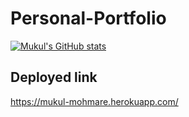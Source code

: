 # Personal-Portfolio

[![Mukul's GitHub stats](https://github-readme-stats.vercel.app/api?username=Mu-C00L)](https://github.com/Mu-C00L/Personal-Portfolio)

## Deployed link 
https://mukul-mohmare.herokuapp.com/
